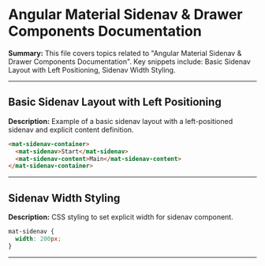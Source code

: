 # Angular Material Sidenav & Drawer Components Documentation

**Summary:** This file covers topics related to "Angular Material Sidenav & Drawer Components Documentation". Key snippets include: Basic Sidenav Layout with Left Positioning, Sidenav Width Styling.

---

## Basic Sidenav Layout with Left Positioning

**Description:** Example of a basic sidenav layout with a left-positioned sidenav and explicit content definition.

```html
<mat-sidenav-container>
  <mat-sidenav>Start</mat-sidenav>
  <mat-sidenav-content>Main</mat-sidenav-content>
</mat-sidenav-container>
```

---

## Sidenav Width Styling

**Description:** CSS styling to set explicit width for sidenav component.

```css
mat-sidenav {
  width: 200px;
}
```

---